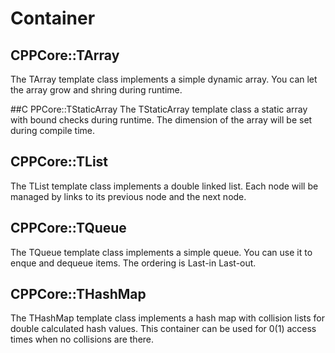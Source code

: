 # Container

## CPPCore::TArray
The TArray template class implements a simple dynamic array. You can let the array 
grow and shring during runtime.

##C PPCore::TStaticArray
The TStaticArray template class a static array with bound checks during runtime. 
The dimension of the array will be set during compile time.

## CPPCore::TList
The TList template class implements a double linked list. Each node will be managed
by links to its previous node and the next node. 

## CPPCore::TQueue
The TQueue template class implements a simple queue. You can use it to enque and dequeue 
items. The ordering is Last-in Last-out.

## CPPCore::THashMap
The THashMap template class implements a hash map with collision lists for double calculated
hash values. This container can be used for 0(1) access times when no collisions are there.
